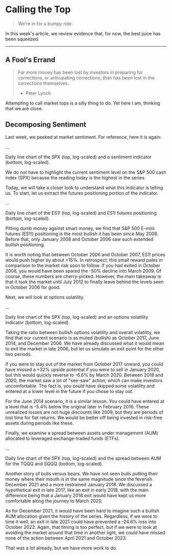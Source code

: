 # Calling the Top

> We're in for a bumpy ride.

In this week's article, we review evidence that, for now, the best juice has been squeezed.

---

## A Fool's Errand

> Far more money has been lost by investors in preparing for corrections, or anticipating corrections, than has been lost in the corrections themselves.
>
> - Peter Lynch

Attempting to call market tops is a silly thing to do. Yet here I am, thinking that we are close.

## Decomposing Sentiment

Last week, we peeked at market sentiment. For reference, here it is again:

...

Daily line chart of the SPX (top, log-scaled) and a sentiment indicator (bottom, log-scaled).

We do not have to highlight the current sentiment level on the S&P 500 cash index (SPX) because the reading today is the highest in the series.

Today, we will take a closer look to understand what this indicator is telling us. To start, let us extract the futures positioning portion of the indicator.

...

Daily line chart of the ES1! (top, log-scaled) and ES1! futures positioning (bottom, log-scaled).

Pitting dumb money against smart money, we find that S&P 500 E-mini futures (ES1!) positioning is the most bullish it has been since May 2008. Before that, only January 2008 and October 2006 saw such extended bullish positioning.

It is worth noting that between October 2006 and October 2007, ES1! prices would push higher by about +15%. In retrospect, this small reward pales in comparison to the market risk soon to follow. If you had exited in October 2006, you would have been spared the -50% decline into March 2009. Of course, these numbers are cherry-picked. However, the main takeaway is that it took the market until July 2012 to finally leave behind the levels seen in October 2006 for good.

Next, we will look at options volatility.

...

Daily line chart of the SPX (top, log-scaled) and an options volatility indicator (bottom, log-scaled).

Taking the ratio between bullish options volatility and overall volatility, we find that our current scenario is as muted (bullish) as October 2017, June 2014, and December 2006. We have already discussed what it would mean to exit the market in late 2006, but let us simulate an exit point for the other two periods.

If you were to stay out of the market from October 2017 onward, you could have missed a +32% upside potential if you were to sell in January 2020, but this would quickly reverse to -6.6% by March 2020. Between 2018 and 2020, the market saw a lot of "see-saw" action, which can make investors uncomfortable. The fact is, you could have skipped some volatility and entered at a lower level in the future if you chose to stay out.

For the June 2014 scenario, it is a similar lesson. You could have entered at a level that is -5.4% below the original later in February 2016. These unrealized losses are not huge discounts like 2009, but they are periods of lost time for flat returns. We would be better off being invested in risk-free assets during periods like these.

Finally, we examine a spread between assets under management (AUM) allocated to leveraged exchange-traded funds (ETFs).

...

Daily line chart of the SPX (top, log-scaled) and the spread between AUM for the TQQQ and SQQQ (bottom, log-scaled).

Another story of bulls versus bears. We have not seen bulls putting their money where their mouth is in the same magnitude since the feverish December 2021 and a more restrained January 2018. We discussed a hypothetical exit in late 2017, like an exit in early 2018, with the main difference being that a January 2018 exit would have kept us more comfortable along the journey to March 2020.

As for December 2021, it would have been hard to imagine such a bullish AUM allocation given the history of the series. Regardless, if we were to time it well, an exit in late 2021 could have prevented a -24.6% loss into October 2022. Again, that timing is too perfect, but if we were to look at avoiding the market around that time in another light, we could have missed none of the action between April 2021 and October 2023.

That was a lot already, but we have more work to do.
